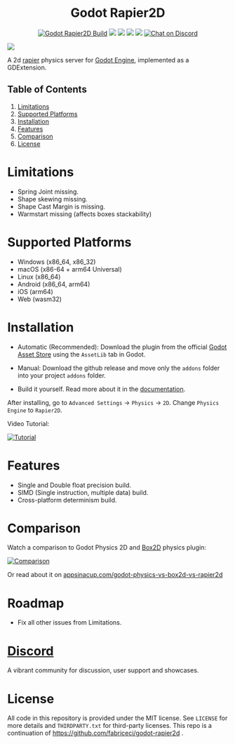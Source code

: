 <div align="center">
  <h1>Godot Rapier2D</h1>
</div>

<p align="center">
	<a href="https://github.com/appsinacup/godot-rapier2d/actions/workflows/runner.yml">
        <img src="https://github.com/appsinacup/godot-rapier2d/actions/workflows/runner.yml/badge.svg?branch=main"
            alt="Godot Rapier2D Build"></a>
    <a href="https://github.com/dimforge/rapier/releases/tag/v0.17.2" alt="Rapier2D Version">
        <img src="https://img.shields.io/badge/Rapier2D-v0.17.2-%23478cbf?logoColor=white" /></a>
    <a href="https://github.com/godotengine/godot-cpp" alt="Godot Version">
        <img src="https://img.shields.io/badge/Godot-v4.2-%23478cbf?logo=godot-engine&logoColor=white" /></a>
    <a href="https://github.com/appsinacup/godot-rapier2d/graphs/contributors" alt="Contributors">
        <img src="https://img.shields.io/github/contributors/appsinacup/godot-rapier2d" /></a>
    <a href="https://github.com/appsinacup/godot-rapier2d/pulse" alt="Activity">
        <img src="https://img.shields.io/github/commit-activity/m/appsinacup/godot-rapier2d" /></a>
    <a href="https://discord.gg/56dMud8HYn">
        <img src="https://img.shields.io/discord/1138836561102897172?logo=discord"
            alt="Chat on Discord"></a>
</p>

<img src="https://github.com/appsinacup/godot-rapier2d/blob/main/logo.jpg?raw=true"/> 

A 2d [rapier](https://github.com/dimforge/rapier) physics server for [Godot Engine](https://github.com/godotengine/godot), implemented as a GDExtension.

## Table of Contents

1. [Limitations](#limitations)
2. [Supported Platforms](#supported-platforms)
3. [Installation](#installation)
4. [Features](#features)
5. [Comparison](#comparison)
6. [License](#license)

# Limitations

- Spring Joint missing.
- Shape skewing missing.
- Shape Cast Margin is missing.
- Warmstart missing (affects boxes stackability)

# Supported Platforms

- Windows (x86_64, x86_32)
- macOS (x86-64 + arm64 Universal)
- Linux (x86_64)
- Android (x86_64, arm64)
- iOS (arm64)
- Web (wasm32)

# Installation

- Automatic (Recommended): Download the plugin from the official [Godot Asset Store](https://godotengine.org/asset-library/asset/2267) using the `AssetLib` tab in Godot.

- Manual: Download the github release and move only the `addons` folder into your project `addons` folder.

- Build it yourself. Read more about it in the [documentation](DOCUMENTATION.md).

After installing, go to `Advanced Settings` -> `Physics` -> `2D`. Change `Physics Engine` to `Rapier2D`.

Video Tutorial:

[![Tutorial](https://img.youtube.com/vi/KgKWAZ49T9E/0.jpg)](https://www.youtube.com/watch?v=KgKWAZ49T9E)

# Features

- Single and Double float precision build.
- SIMD (Single instruction, multiple data) build.
- Cross-platform determinism build.

# Comparison

Watch a comparison to Godot Physics 2D and [Box2D](https://github.com/appsinacup/godot-box-2d) physics plugin:

[![Comparison](https://img.youtube.com/vi/wgUiZ7E19eM/0.jpg)](https://www.youtube.com/watch?v=wgUiZ7E19eM)

Or read about it on [appsinacup.com/godot-physics-vs-box2d-vs-rapier2d](https://appsinacup.com/godot-physics-vs-box2d-vs-rapier2d/)


# Roadmap

- Fix all other issues from Limitations.

# [Discord](https://discord.gg/56dMud8HYn)

A vibrant community for discussion, user support and showcases.

# License

All code in this repository is provided under the MIT license. See `LICENSE` for more details and `THIRDPARTY.txt` for third-party licenses.
This repo is a continuation of https://github.com/fabriceci/godot-rapier2d .
